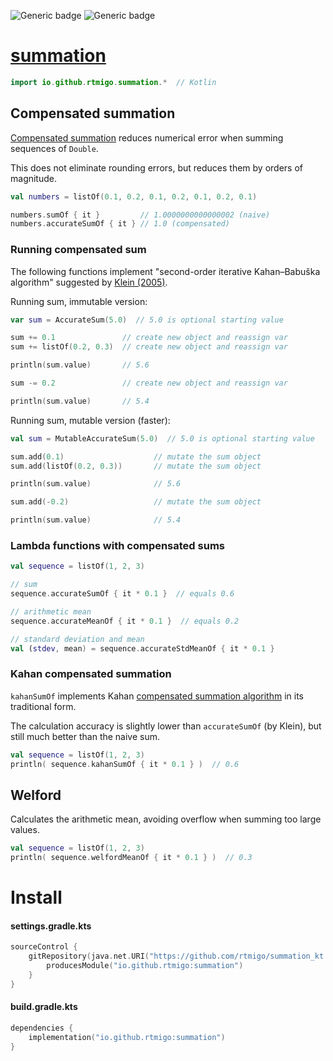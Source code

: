 ![Generic badge](https://img.shields.io/badge/maturity-experimental-red.svg)
![Generic badge](https://img.shields.io/badge/JVM-8-blue.svg)

# [summation](https://github.com/rtmigo/summation_kt#readme)

```kotlin
import io.github.rtmigo.summation.*  // Kotlin
```

## Compensated summation

[Compensated summation](https://en.wikipedia.org/wiki/Kahan_summation_algorithm)
reduces numerical error when summing sequences of `Double`.

This does not eliminate rounding errors, but reduces them by orders of magnitude.

```kotlin
val numbers = listOf(0.1, 0.2, 0.1, 0.2, 0.1, 0.2, 0.1)

numbers.sumOf { it }         // 1.0000000000000002 (naive)
numbers.accurateSumOf { it } // 1.0 (compensated)
```

### Running compensated sum

The following functions implement "second-order iterative Kahan–Babuška algorithm" suggested by [Klein (2005)](https://citeseerx.ist.psu.edu/viewdoc/download?doi=10.1.1.582.288&rep=rep1&type=pdf).

Running sum, immutable version:

```kotlin
var sum = AccurateSum(5.0)  // 5.0 is optional starting value

sum += 0.1               // create new object and reassign var
sum += listOf(0.2, 0.3)  // create new object and reassign var

println(sum.value)       // 5.6

sum -= 0.2               // create new object and reassign var

println(sum.value)       // 5.4
```

Running sum, mutable version (faster):

```kotlin
val sum = MutableAccurateSum(5.0)  // 5.0 is optional starting value

sum.add(0.1)                    // mutate the sum object
sum.add(listOf(0.2, 0.3))       // mutate the sum object

println(sum.value)              // 5.6

sum.add(-0.2)                   // mutate the sum object

println(sum.value)              // 5.4
```

### Lambda functions with compensated sums

```kotlin
val sequence = listOf(1, 2, 3)

// sum
sequence.accurateSumOf { it * 0.1 }  // equals 0.6

// arithmetic mean
sequence.accurateMeanOf { it * 0.1 }  // equals 0.2

// standard deviation and mean
val (stdev, mean) = sequence.accurateStdMeanOf { it * 0.1 }
```

### Kahan compensated summation

`kahanSumOf` implements Kahan [compensated summation algorithm](https://en.wikipedia.org/wiki/Kahan_summation_algorithm)
in its traditional form.

The calculation accuracy is slightly lower than `accurateSumOf` (by Klein),
but still much better than the naive sum.

```kotlin
val sequence = listOf(1, 2, 3)
println( sequence.kahanSumOf { it * 0.1 } )  // 0.6
```

## Welford

Calculates the arithmetic mean, avoiding overflow when summing too large
values.

```kotlin
val sequence = listOf(1, 2, 3)
println( sequence.welfordMeanOf { it * 0.1 } )  // 0.3
```

# Install

#### settings.gradle.kts

```kotlin
sourceControl {
    gitRepository(java.net.URI("https://github.com/rtmigo/summation_kt.git")) {
        producesModule("io.github.rtmigo:summation")
    }
}
```

#### build.gradle.kts

```kotlin
dependencies {
    implementation("io.github.rtmigo:summation")
}
```